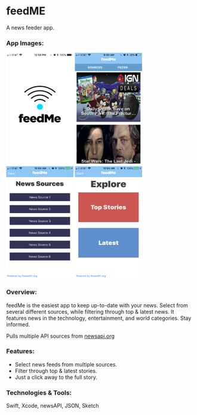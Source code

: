<h1>feedME</h1>


A news feeder app.

### App Images:

<img src="https://github.com/dschrijn/feedMe/blob/master/feedMe/images/image1.PNG" width="180" height="300"> <img src="https://github.com/dschrijn/feedMe/blob/master/feedMe/images/image2.PNG" width="180" height="300"> <img src="https://github.com/dschrijn/feedMe/blob/master/feedMe/images/image3.PNG" width="180" height="300"> <img src="https://github.com/dschrijn/feedMe/blob/master/feedMe/images/image4.PNG" width="180" height="300">


### Overview:

feedMe is the easiest app to keep up-to-date with your news. Select from several different sources, while filtering through top & latest news. It features news in the technology, entertainment, and world categories. Stay informed.

Pulls multiple API sources from <a href="http://newsapi.org//">
newsapi.org</a> 

### Features:

* Select news feeds from multiple sources.
* Filter through top & latest stories.
* Just a click away to the full story.

### Technologies & Tools:

Swift, Xcode, newsAPI, JSON, Sketch